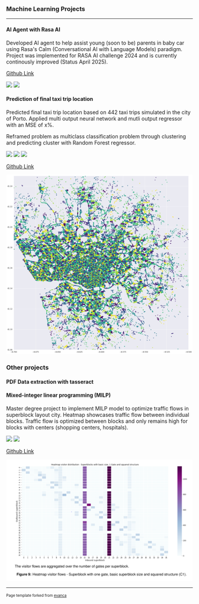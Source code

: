 
### Machine Learning Projects 
---
#### AI Agent with Rasa AI

Developed AI agent to help assist young (soon to be) parents in baby car using Rasa's Calm (Conversational AI with Language Models) paradigm. Project was implemented for RASA AI challenge 2024 and is currently continously improved (Status April 2025).

 [Github Link](https://github.com/julia189/rasa-ai-agent-challenge)

 [![](https://img.shields.io/badge/Python-white?logo=Python)](#) ![](https://img.shields.io/badge/Rasa%20AI-5a18ee?logo=rasa&logoColor=white)


#### Prediction of final taxi trip location
 Predicted final taxi trip location based on 442 taxi trips simulated in the city of Porto. Applied multi output neural network and mutli output regressor with an MSE of x%.

 Reframed problem as multiclass classification problem through clustering and predicting cluster with Random Forest regressor.

 [![](https://img.shields.io/badge/Python-white?logo=Python)](#) [![](https://img.shields.io/badge/Jupyter-white?logo=Jupyter)](#) [![](https://img.shields.io/badge/sklearn-white?logo=scikit-learn)](#)


 [Github Link](https://github.com/julia189/ml-project-taxi-prediction)

<img src="images/clustered_trips.png?raw=true"/>



### Other projects 

#### PDF Data extraction with tasseract

#### Mixed-integer linear programming (MILP) 

Master degree project to implement MILP model to optimize traffic flows in superblock layout city. Heatmap showcases traffic flow between individual blocks. Traffic flow is optimized between blocks and only remains high for blocks with centers (shopping centers, hospitals). 

 [![](https://img.shields.io/badge/Python-white?logo=Python)](#) ![](https://img.shields.io/badge/GurobiPy-white?logo=gurobi&logoColor=ec3727)

[Github Link](https://github.com/julia189/superblock)

<img src="images/Superblock.PNG?raw=true">


---
<p style="font-size:10px">Page template forked from <a href="https://github.com/evanca/quick-portfolio">evanca</a></p>
<!-- Remove above link if you don't want to attibute -->
